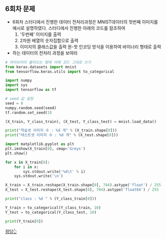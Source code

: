 ## 6회차 문제
- 6회차 스터디에서 진행한 데이터 전처리과정은 MNIST데이터의 첫번째 이미지를 예시로 설명하였다. 스터디에서 진행한 아래의 코드를 참조하여
  1. '두번째' 이미지를 출력
  2. 2차원 배열의 숫자집합으로 출력
  3. 이미지의 클래스값을 출력 원-핫 인코딩 방식을 이용하여 바이너리 형태로 출력  
- 하는 데이터의 전처리 과정을 보여라
```python
# 라이브러리 불러오는 형태 아래 코드 그대로 쓰기
from keras.datasets import mnist
from tensorflow.keras.utils import to_categorical

import numpy
import sys
import tensorflow as tf

# seed 값 설정
seed = 0
numpy.random.seed(seed)
tf.random.set_seed(3)

(X_train, Y_class_train), (X_test, Y_class_test) = mnist.load_data()

print("학습셋 이미지 수 : %d 개" % (X_train.shape[0])) 
print("테스트셋 이미지 수 : %d 개" % (X_test.shape[0]))

import matplotlib.pyplot as plt
plt.imshow(X_train[0], cmap='Greys')
plt.show()

for x in X_train[0]:
    for i in x:
        sys.stdout.write('%d\t' % i)
    sys.stdout.write('\n')

X_train = X_train.reshape(X_train.shape[0], 784).astype('float') / 255
X_test = X_test.reshape(X_test.shape[0], 784).astype('float64') / 255

print("class : %d " % (Y_class_train[0]))

Y_train = to_categorical(Y_class_train, 10)
Y_test = to_categorical(Y_class_test, 10)

print(Y_train[0])
```

[정답👆](https://colab.research.google.com/drive/1hFGZqrllPa4ei-4JdQL6DOqvnN3vwoUb)
